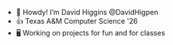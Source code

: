 - 🤠 Howdy! I’m David Higgins @DavidHigpen
- 👍 Texas A&M Computer Science '26
- 🖥️ Working on projects for fun and for classes

<!---
DavidHigpen/DavidHigpen is a ✨ special ✨ repository because its `README.md` (this file) appears on your GitHub profile.
You can click the Preview link to take a look at your changes.
--->

